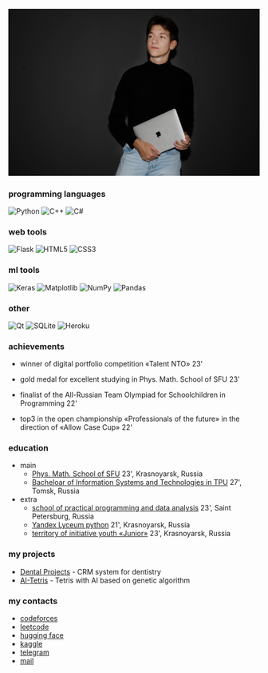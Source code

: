 [![Header](https://github.com/flexyw1be/flexyw1be/blob/main/me.jpg)](https://github.com/flexyw1be/flexyw1be/blob/main/me.jpg)


### programming languages
![Python](https://img.shields.io/badge/python-3670A0?style=for-the-badge&logo=python&logoColor=ffdd54)
![C++](https://img.shields.io/badge/c++-%2300599C.svg?style=for-the-badge&logo=c%2B%2B&logoColor=white)
![C#](https://img.shields.io/badge/C%23-239120?style=for-the-badge&logo=c-sharp&logoColor=ffdd54)

### web tools
![Flask](https://img.shields.io/badge/flask-%23000.svg?style=for-the-badge&logo=flask&logoColor=white)
![HTML5](https://img.shields.io/badge/html5-%23E34F26.svg?style=for-the-badge&logo=html5&logoColor=white)
![CSS3](https://img.shields.io/badge/css3-%231572B6.svg?style=for-the-badge&logo=css3&logoColor=white)

### ml tools
![Keras](https://img.shields.io/badge/Keras-%23D00000.svg?style=for-the-badge&logo=Keras&logoColor=white)
![Matplotlib](https://img.shields.io/badge/Matplotlib-%23ffffff.svg?style=for-the-badge&logo=Matplotlib&logoColor=black)
![NumPy](https://img.shields.io/badge/numpy-%23013243.svg?style=for-the-badge&logo=numpy&logoColor=white)
![Pandas](https://img.shields.io/badge/pandas-%23150458.svg?style=for-the-badge&logo=pandas&logoColor=white)

### other
![Qt](https://img.shields.io/badge/Qt-%23217346.svg?style=for-the-badge&logo=Qt&logoColor=white)
![SQLite](https://img.shields.io/badge/sqlite-%2307405e.svg?style=for-the-badge&logo=sqlite&logoColor=white)
![Heroku](https://img.shields.io/badge/heroku-%23430098.svg?style=for-the-badge&logo=heroku&logoColor=white)
### <a id="ach">achievements

* winner of digital portfolio competition «Talent NTO» 23'

* gold medal for excellent studying in Phys. Math. School of SFU 23'

* finalist of the All-Russian Team Olympiad for Schoolchildren in Programming 22'

* top3 in the open championship «Professionals of the future» in the direction of «Allow Case Cup» 22'

### <a id="edu">education

* main
    * [Phys. Math. School of SFU](https://fms.sfu-kras.ru/) 23', Krasnoyarsk, Russia
    * [Bacheloar of Information Systems and Technologies in TPU](https://abiturient.tpu.ru/program/2199717950) 27', Tomsk, Russia
* extra
    * [school of practical programming and data analysis](https://spb.hse.ru/fmcs/programming/) 23', Saint Petersburg, Russia
    * [Yandex Lyceum python](https://lyceum.yandex.ru/) 21', Krasnoyarsk, Russia
    * [territory of initiative youth «Junior»](https://vk.com/timjunior) 23', Krasnoyarsk, Russia
### <a id="projects">my projects

* [Dental Projects](https://github.com/flexyw1be/DentalProject) - CRM system for dentistry
* [AI-Tetris](https://github.com/flexyw1be/AI-tetris) - Tetris with AI based on genetic algorithm

### <a id="me">my contacts
* [codeforces](https://codeforces.com/profile/flexyw1be)
* [leetcode](https://leetcode.com/u/flexyw1be/)
* [hugging face](https://huggingface.co/flexyw1be)
* [kaggle](https://www.kaggle.com/flexyw1be)
* [telegram](https://t.me/dumbest_boy)
* [mail](gmikhaylovv@gmal.ru)




